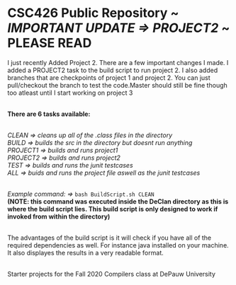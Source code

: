 # CSC426 Public Repository ~ ***IMPORTANT UPDATE => PROJECT2*** ~ PLEASE READ 
I just recently Added Project 2. There are a few important changes I made. I added a PROJECT2 task to the build script to run project 2. I also added branches that are checkpoints of project 1 and project 2. You can just pull/checkout the branch to test the code.Master should still be fine though too atleast until I start working on project 3 <br><br>

**There are 6 tasks available:**<br><br>

*CLEAN => cleans up all of the .class files in the directory* <br>
*BUILD => builds the src in the directory but doesnt run anything*<br>
*PROJECT1 => builds and runs project1*<br>
*PROJECT2 => builds and runs project2*<br>
*TEST => builds and runs the junit testcases*<br>
*ALL => buids and runs the project file aswell as the junit testcases*<br><br>

*Example command: =>* `bash BuildScript.sh CLEAN`<br>
**(NOTE: this command was executed inside the DeClan directory as this is where the build script lies. This build script is only designed to work if invoked from within the directory)**<br><br>

The advantages of the build script is it will check if you have all of the required dependencies as well. For instance java installed on your machine. It also displayes the results in a very readable format.<br><br>

Starter projects for the Fall 2020 Compilers class at DePauw University
